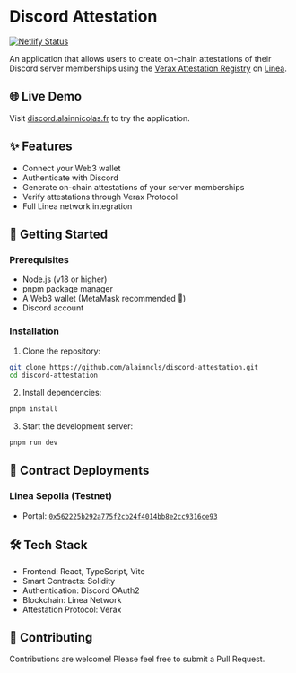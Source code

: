 # Discord Attestation

[![Netlify Status](https://api.netlify.com/api/v1/badges/48ce283b-7559-462d-8208-a6870f72a9c4/deploy-status)](https://app.netlify.com/sites/discord-attestation/deploys)

An application that allows users to create on-chain attestations of their Discord server memberships using
the [Verax Attestation Registry](https://www.ver.ax/) on [Linea](https://linea.build).

## 🌐 Live Demo

Visit [discord.alainnicolas.fr](https://discord.alainnicolas.fr/) to try the application.

## ✨ Features

- Connect your Web3 wallet
- Authenticate with Discord
- Generate on-chain attestations of your server memberships
- Verify attestations through Verax Protocol
- Full Linea network integration

## 🚀 Getting Started

### Prerequisites

- Node.js (v18 or higher)
- pnpm package manager
- A Web3 wallet (MetaMask recommended 🦊)
- Discord account

### Installation

1. Clone the repository:

```bash
git clone https://github.com/alainncls/discord-attestation.git
cd discord-attestation
```

2. Install dependencies:

```bash
pnpm install
```

3. Start the development server:

```bash
pnpm run dev
```

## 🔗 Contract Deployments

### Linea Sepolia (Testnet)

- Portal: [
  `0x562225b292a775f2cb24f4014bb8e2cc9316ce93`](https://explorer.ver.ax/linea-sepolia/portals/0x562225b292a775f2cb24f4014bb8e2cc9316ce93)

## 🛠 Tech Stack

- Frontend: React, TypeScript, Vite
- Smart Contracts: Solidity
- Authentication: Discord OAuth2
- Blockchain: Linea Network
- Attestation Protocol: Verax

## 🤝 Contributing

Contributions are welcome! Please feel free to submit a Pull Request.
